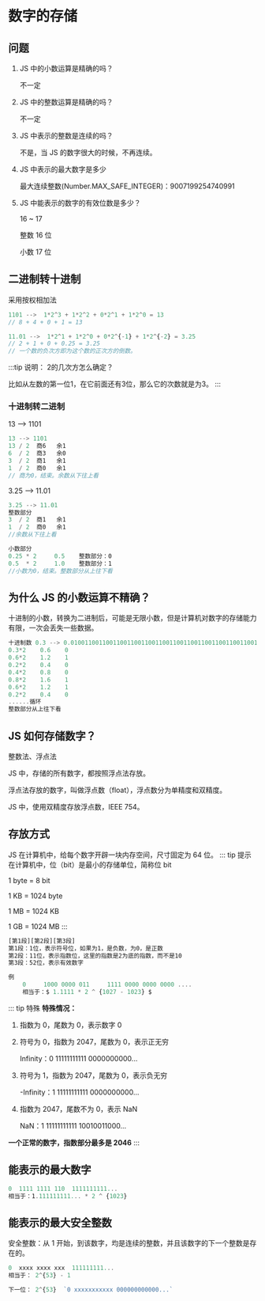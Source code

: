 # 数字的存储

## 问题

1. JS 中的小数运算是精确的吗？

   不一定

2. JS 中的整数运算是精确的吗？

   不一定

3. JS 中表示的整数是连续的吗？

   不是，当 JS 的数字很大的时候，不再连续。

4. JS 中表示的最大数字是多少

   最大连续整数(Number.MAX_SAFE_INTEGER)：9007199254740991

5. JS 中能表示的数字的有效位数是多少？

   16 ~ 17

   整数 16 位

   小数 17 位

## 二进制转十进制

采用按权相加法
```js
1101 -->  1*2^3 + 1*2^2 + 0*2^1 + 1*2^0 = 13
// 8 + 4 + 0 + 1 = 13

11.01 -->  1*2^1 + 1*2^0 + 0*2^{-1} + 1*2^{-2} = 3.25
// 2 + 1 + 0 + 0.25 = 3.25
// 一个数的负次方即为这个数的正次方的倒数。
```

:::tip 说明：
2的几次方怎么确定？

比如从左数的第一位1，在它前面还有3位，那么它的次数就是为3。
:::

### 十进制转二进制

13 --> 1101
```js
13 --> 1101
13 / 2  商6   余1
6  / 2  商3   余0
3  / 2  商1   余1
1  / 2  商0   余1
// 商为0，结束。余数从下往上看
```

3.25 --> 11.01
```js
3.25 --> 11.01
整数部分
3  / 2  商1   余1
1  / 2  商0   余1
//余数从下往上看

小数部分
0.25 * 2     0.5    整数部分：0
0.5  * 2     1.0    整数部分：1
//小数为0，结束。整数部分从上往下看
```

## 为什么 JS 的小数运算不精确？

十进制的小数，转换为二进制后，可能是无限小数，但是计算机对数字的存储能力有限，一次会丢失一些数据。

```js
十进制数 0.3 --> 0.010011001100110011001100110011001100110011001100110011
0.3*2    0.6    0
0.6*2    1.2    1
0.2*2    0.4    0
0.4*2    0.8    0
0.8*2    1.6    1
0.6*2    1.2    1
0.2*2    0.4    0
......循环
整数部分从上往下看
```

## JS 如何存储数字？

整数法、浮点法

JS 中，存储的所有数字，都按照浮点法存放。

浮点法存放的数字，叫做浮点数（float），浮点数分为单精度和双精度。

JS 中，使用双精度存放浮点数，IEEE 754。

## 存放方式

JS 在计算机中，给每个数字开辟一块内存空间，尺寸固定为 64 位。
::: tip 提示
在计算机中，位（bit）是最小的存储单位，简称位 bit

1 byte = 8 bit

1 KB = 1024 byte

1 MB = 1024 KB

1 GB = 1024 MB
:::

```js
[第1段][第2段][第3段]
第1段：1位，表示符号位，如果为1，是负数，为0，是正数
第2段：11位，表示指数位，这里的指数是2为底的指数，而不是10
第3段：52位，表示有效数字

例  
    0     1000 0000 011     1111 0000 0000 0000 ....
    相当于：$ 1.1111 * 2 ^ {1027 - 1023} $
```

::: tip 特殊
**特殊情况：**

1. 指数为 0，尾数为 0，表示数字 0
2. 符号为 0，指数为 2047，尾数为 0，表示正无穷

    Infinity：0  11111111111  0000000000...


3. 符号为 1，指数为 2047，尾数为 0，表示负无穷

    -Infinity：1  11111111111  0000000000...

4. 指数为 2047，尾数不为 0，表示 NaN

    NaN：1  11111111111   10010011000...


**一个正常的数字，指数部分最多是 2046**
:::

## 能表示的最大数字
```js
0  1111 1111 110  1111111111...
相当于：1.111111111... * 2 ^ {1023} 
```

## 能表示的最大安全整数
安全整数：从 1 开始，到该数字，均是连续的整数，并且该数字的下一个整数是存在的。
```js
0  xxxx xxxx xxx  111111111...
相当于： 2^{53} - 1 

下一位： 2^{53}  `0 xxxxxxxxxxx 000000000000...`
```
